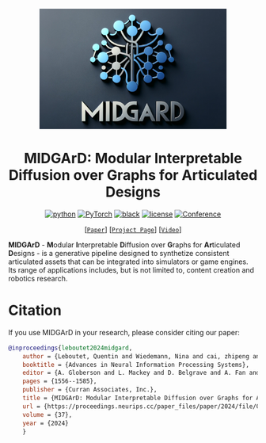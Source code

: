 <p align="center">
<a href="https://quentin-leboutet.github.io/MIDGArD" target="_blank">
  <img alt="Banner" width="75%" src="assets/MIDGARD.png" />
</a>
</p>

<div align="center">

# MIDGArD: Modular Interpretable Diffusion over Graphs for Articulated Designs

[![python](https://img.shields.io/badge/-Python_3.12.8-blue?logo=python&logoColor=white)](https://www.python.org/downloads/release/python-3128/)
<a href="https://pytorch.org/get-started/locally/"><img alt="PyTorch" src="https://img.shields.io/badge/PyTorch%202.5.1-ee4c2c?logo=pytorch&logoColor=white"></a>
[![black](https://img.shields.io/badge/Code%20Style-Black-black.svg?labelColor=gray)](https://black.readthedocs.io/en/stable/)
[![license](https://img.shields.io/badge/License-MIT-green.svg?labelColor=gray)](https://github.com/quentin-leboutet/MIDGArD/blob/main/LICENSE)
[![Conference](http://img.shields.io/badge/NeurIPS-2024-4b44ce.svg)](https://proceedings.neurips.cc/paper_files/paper/2024/file/0318de478e18308a5f64297f618299d3-Paper-Conference.pdf)

[[`Paper`](https://proceedings.neurips.cc/paper_files/paper/2024/file/0318de478e18308a5f64297f618299d3-Paper-Conference.pdf)]
[[`Project Page`](https://quentin-leboutet.github.io/MIDGArD/)]
[[`Video`](https://nips.cc/virtual/2024/poster/93424)]
</div>

**MIDGArD** - **M**odular **I**nterpretable **D**iffusion over **G**raphs for **Ar**ticulated **D**esigns - is a generative pipeline designed to synthetize consistent articulated assets that can be integrated into simulators or game engines. Its range of applications includes, but is not limited to, content creation and robotics research. 


# Citation

If you use MIDGArD in your research, please consider citing our paper:
```bibtex
@inproceedings{leboutet2024midgard,
    author = {Leboutet, Quentin and Wiedemann, Nina and cai, zhipeng and Paulitsch, Michael and Yuan, Kai},
    booktitle = {Advances in Neural Information Processing Systems},
    editor = {A. Globerson and L. Mackey and D. Belgrave and A. Fan and U. Paquet and J. Tomczak and C. Zhang},
    pages = {1556--1585},
    publisher = {Curran Associates, Inc.},
    title = {MIDGArD: Modular Interpretable Diffusion over Graphs for Articulated Designs},
    url = {https://proceedings.neurips.cc/paper_files/paper/2024/file/0318de478e18308a5f64297f618299d3-Paper-Conference.pdf},
    volume = {37},
    year = {2024}
    }
```
